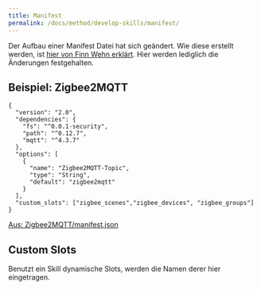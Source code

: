 ```yaml
---
title: Manifest
permalink: /docs/method/develop-skills/manifest/
---
```


Der Aufbau einer Manifest Datei hat sich geändert. Wie diese erstellt werden, ist [hier von Finn Wehn erklärt](https://fwehn.github.io/pp-voiceassistant/docs/create-skills/manifest/). Hier werden lediglich die Änderungen festgehalten. <br>

## Beispiel: Zigbee2MQTT

```
{
  "version": "2.0",
  "dependencies": {
    "fs": "^0.0.1-security",
    "path": "^0.12.7",
    "mqtt": "^4.3.7"
  },
  "options": [
    {
      "name": "Zigbee2MQTT-Topic",
      "type": "String",
      "default": "zigbee2mqtt"
    }
  ],
  "custom_slots": ["zigbee_scenes","zigbee_devices", "zigbee_groups"]
}
```
[Aus: Zigbee2MQTT/manifest.json](../../../../src/client/skills/Zigbee2MQTT/2.0/manifest.json)

## Custom Slots

Benutzt ein Skill dynamische Slots, werden die Namen derer hier eingetragen.

